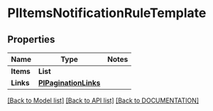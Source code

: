 # PIItemsNotificationRuleTemplate

## Properties
Name | Type | Notes
------------ | ------------- | -------------
**Items** | **List<PINotificationRuleTemplate>**
**Links** | **[**PIPaginationLinks**](../Model/PIPaginationLinks.md)**

[[Back to Model list]](../../DOCUMENTATION.md#documentation-for-models) [[Back to API list]](../../DOCUMENTATION.md#documentation-for-api-endpoints) [[Back to DOCUMENTATION]](../../DOCUMENTATION.md)
